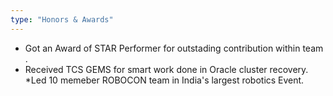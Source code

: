 ```yaml
---
type: "Honors & Awards"
---
```


* Got an Award of STAR Performer for outstading contribution within team .
* Received TCS GEMS for smart work done in Oracle cluster recovery.
*Led 10 memeber ROBOCON team in India's largest robotics Event.
